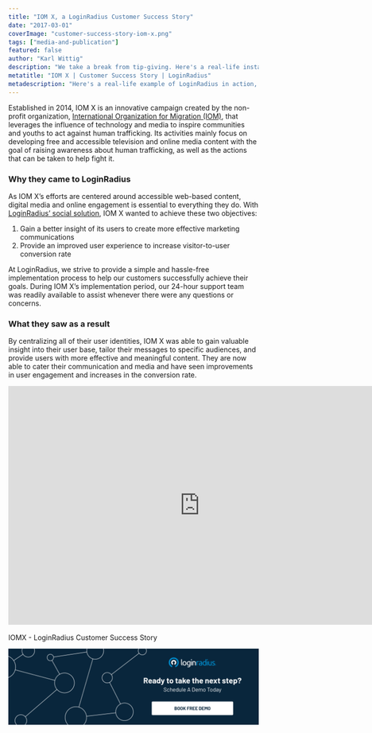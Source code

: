 ```yaml
---
title: "IOM X, a LoginRadius Customer Success Story"
date: "2017-03-01"
coverImage: "customer-success-story-iom-x.png"
tags: ["media-and-publication"]
featured: false 
author: "Karl Wittig" 
description: "We take a break from tip-giving. Here's a real-life instance of LoginRadius in motion, collaborating with IOM X to solve the numerous problems and optimise their marketing metrics."
metatitle: "IOM X | Customer Success Story | LoginRadius"
metadescription: "Here's a real-life example of LoginRadius in action, working with IOM X to overcome the various challenges and improve their marketing metrics."
---
```


Established in 2014, IOM X is an innovative campaign created by the non-profit organization, [International Organization for Migration (IOM)](https://www.iom.int/), that leverages the influence of technology and media to inspire communities and youths to act against human trafficking. Its activities mainly focus on developing free and accessible television and online media content with the goal of raising awareness about human trafficking, as well as the actions that can be taken to help fight it.

### **Why they came to LoginRadius**

As IOM X’s efforts are centered around accessible web-based content, digital media and online engagement is essential to everything they do. With [LoginRadius’ social solution](https://www.loginradius.com/social-login/), IOM X wanted to achieve these two objectives:

1. Gain a better insight of its users to create more effective marketing communications
2. Provide an improved user experience to increase visitor-to-user conversion rate

At LoginRadius, we strive to provide a simple and hassle-free implementation process to help our customers successfully achieve their goals. During IOM X’s implementation period, our 24-hour support team was readily available to assist whenever there were any questions or concerns.

### **What they saw as a result**

By centralizing all of their user identities, IOM X was able to gain valuable insight into their user base, tailor their messages to specific audiences, and provide users with more effective and meaningful content. They are now able to cater their communication and media and have seen improvements in user engagement and increases in the conversion rate.

<iframe width="770" height="480" src="https://www.youtube.com/embed/dW7TqTrijC4" frameborder="0" allow="accelerometer; autoplay; clipboard-write; encrypted-media; gyroscope; picture-in-picture" allowfullscreen></iframe>

IOMX - LoginRadius Customer Success Story

[![book-a-demo-loginradius](BD-Plexicon1-1024x310-1.png)](https://www.loginradius.com/contact-us?utm_source=blog&utm_medium=web&utm_campaign=customer-success-story-iom-x)

